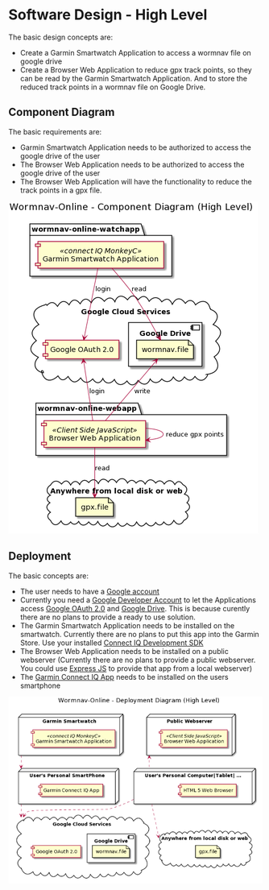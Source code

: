 # Software Design - High Level 

The basic design concepts are:

- Create a Garmin Smartwatch Application to access a wormnav file on google drive
- Create a Browser Web Application to reduce gpx track points, so they can be read by the Garmin Smartwatch Application. And to store the reduced track points in a wormnav file on Google Drive.

## Component Diagram

The basic requirements are:

- Garmin Smartwatch Application needs to be authorized to access the google drive of the user
- The Browser Web Application needs to be authorized to access the google drive of the user
- The Browser Web Application will have the functionality to reduce the track points in a gpx file.

![Diagram](components.png)

## Deployment

The basic concepts are:

- The user needs to have a [Google account](https://account.google.com/)
- Currently you need a [Google Developer Account](https://developers.google.com/) to let the Applications access [Google OAuth 2.0](https://developers.google.com/identity/protocols/oauth2) and [Google Drive](https://developers.google.com/drive). This is because curently there are no plans to provide a ready to use solution.
- The Garmin Smartwatch Application needs to be installed on the smartwatch. Currently there are no plans to put this app into the Garmin Store. Use your installed [Connect IQ Development SDK](https://developer.garmin.com/connect-iq/)
- The Browser Web Application needs to be installed on a public webserver (Currently there are no plans to provide a public webserver. You could use [Express JS](https://expressjs.com/de/) to provide that app from a local webserver)
- The [Garmin Connect IQ App](https://connect.garmin.com/) needs to be installed on the users smartphone

![Diagram](deployments.png)